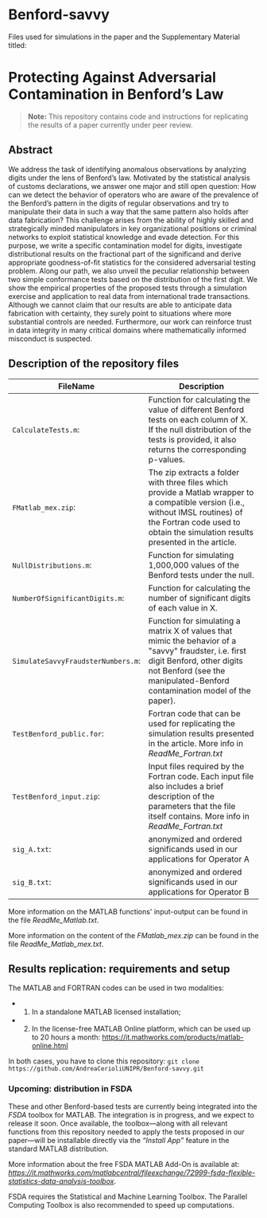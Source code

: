 # Benford-savvy

Files used for simulations in the paper and the Supplementary Material titled:

# Protecting Against Adversarial Contamination in Benford’s Law


> **Note:** This repository contains code and instructions for replicating the results of a paper currently under peer review. 

## Abstract

We address the task of identifying anomalous observations by analyzing
digits under the lens of Benford’s law. Motivated by the statistical analysis of
customs declarations, we answer one major and still open question: How can
we detect the behavior of operators who are aware of the prevalence of the
Benford’s pattern in the digits of regular observations and try to manipulate
their data in such a way that the same pattern also holds after data fabrication? 
This challenge arises from the ability of highly skilled and strategically
minded manipulators in key organizational positions or criminal networks to
exploit statistical knowledge and evade detection. For this purpose, we write
a specific contamination model for digits, investigate distributional results on
the fractional part of the significand and derive appropriate goodness-of-fit
statistics for the considered adversarial testing problem. Along our path, we
also unveil the peculiar relationship between two simple conformance tests
based on the distribution of the first digit. We show the empirical properties
of the proposed tests through a simulation exercise and application to real data
from international trade transactions. Although we cannot claim that our results 
are able to anticipate data fabrication with certainty, they surely point to
situations where more substantial controls are needed. Furthermore, our work
can reinforce trust in data integrity in many critical domains where mathematically 
informed misconduct is suspected.


## Description of the repository files

| FileName                          | Description                             | 
|-----------------------------------|-----------------------------------------|
|`CalculateTests.m`:                | Function for calculating the value of different Benford tests on each column of X. If the null distribution of the tests is provided, it also returns the corresponding p-values. | 
|`FMatlab_mex.zip`:                 | The zip extracts a folder with three files which provide a Matlab wrapper to a compatible version (i.e., without IMSL routines) of the Fortran code used to obtain the simulation results presented in the article. | 
|`NullDistributions.m`:             | Function for simulating 1,000,000 values of the Benford tests under the null. | 
|`NumberOfSignificantDigits.m`:     | Function for calculating the number of significant digits of each value in X. | 
|`SimulateSavvyFraudsterNumbers.m`: | Function for simulating a matrix X of values that mimic the behavior of a "savvy" fraudster, i.e. first digit Benford, other digits not Benford (see the manipulated-Benford contamination model of the paper). | 
|`TestBenford_public.for`:          | Fortran code that can be used for replicating the simulation results presented in the article. More info in *ReadMe_Fortran.txt* | 
|`TestBenford_input.zip`:           | Input files required by the Fortran code. Each input file also includes a brief description of the parameters that the file itself contains.  More info in *ReadMe_Fortran.txt* | 
|`sig_A.txt`:                       | anonymized and ordered significands used in our applications for Operator A | 
|`sig_B.txt`:                       | anonymized and ordered significands used in our applications for Operator B | 

More information on the MATLAB functions' input-output can be found in the file *ReadMe_Matlab.txt*.

More information on the content of the *FMatlab_mex.zip* can be found in the file *ReadMe_Matlab_mex.txt*.


## Results replication: requirements and setup

The MATLAB and FORTRAN codes can be used in two modalities: 
- 1) In a standalone MATLAB licensed installation; 
- 2) In the license-free MATLAB Online platform, which can be used up to 20 hours 
     a month: https://it.mathworks.com/products/matlab-online.html

In both cases, you have to clone this repository: 
`git clone https://github.com/AndreaCerioliUNIPR/Benford-savvy.git`

### Upcoming: distribution in FSDA 

These and other Benford-based tests are currently being integrated into the
*FSDA* toolbox for MATLAB. The integration is in progress, and we expect to release it soon.
Once available, the toolbox—along with all relevant functions from this repository 
needed to apply the tests proposed in our paper—will be installable directly via 
the *“Install App”* feature in the standard MATLAB distribution.

More information about the free FSDA MATLAB Add-On is available at:
*https://it.mathworks.com/matlabcentral/fileexchange/72999-fsda-flexible-statistics-data-analysis-toolbox*.

FSDA requires the Statistical and Machine Learning Toolbox. 
The Parallel Computing Toolbox is also recommended to speed up computations.



<!---
this part is commented
--->
